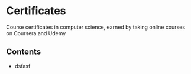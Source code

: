 # Certificates
 Course certificates in computer science, earned by taking online courses on Coursera and Udemy

## Contents

- dsfasf
